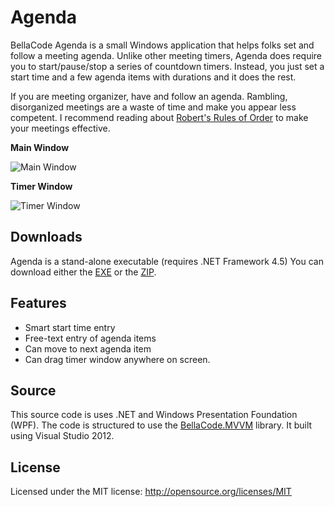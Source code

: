 Agenda
======
BellaCode Agenda is a small Windows application that helps folks set and follow a meeting agenda.
Unlike other meeting timers, Agenda does require you to start/pause/stop a series of countdown timers.
Instead, you just set a start time and a few agenda items with durations and it does the rest.

If you are meeting organizer, have and follow an agenda. 
Rambling, disorganized meetings are a waste of time and make you appear less competent.
I recommend reading about [Robert's Rules of Order](http://en.wikipedia.org/wiki/Robert%27s_Rules_of_Order) 
to make your meetings effective.

**Main Window**

![Main Window](https://github.com/BellaCode/Agenda/blob/master/screenshots/MainWindow.PNG )

**Timer Window**

![Timer Window](https://github.com/BellaCode/Agenda/blob/master/screenshots/TimerWindow.PNG )

Downloads
------
Agenda is a stand-alone executable (requires .NET Framework 4.5)
You can download either the [EXE](https://github.com/BellaCode/Agenda/blob/master/latest/BellaCodeAgenda.exe?raw=true) or the [ZIP](https://github.com/BellaCode/Agenda/blob/master/latest/BellaCodeAgenda.zip?raw=true).

Features
------
- Smart start time entry
- Free-text entry of agenda items
- Can move to next agenda item
- Can drag timer window anywhere on screen.

Source
------
This source code is uses .NET and Windows Presentation Foundation (WPF).
The code is structured to use the [BellaCode.MVVM](https://github.com/BellaCode/MVVM) library.
It built using Visual Studio 2012.

License
------
Licensed under the MIT license: http://opensource.org/licenses/MIT

